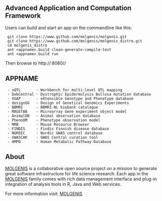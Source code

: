 Advanced Application and Computation Framework
----------------------------------------------
Users can build and start an app on the commandline like this:

     git clone https://www.github.com/molgenis/molgenis.git
     git clone https://www.github.com/molgenis/molgenis_distro.git
     cd molgenis_distro
     ant <appname>.build clean-generate-compile-test
     ant <appname>.build run
     
Then browse to http://<yourhost>:8080/<appname>/

APPNAME
-------

     - xQTL       - Workbench for multi-level QTL mapping
     - DebCentral - Dystrophic Epidermolysis Bullosa mutation database
     - XGAP       - eXtensible Genotype and Phenotype database
     - designGG   - Design of Genetical Genomics Experiments
     - BBMRI      - BBMRI-NL biobank catalague
     - MAGETAB    - Microarray Gene experiment object model
     - AnimalDB   - Animal observation database
     - PhenoOM    - Phenotype observation model
     - MRB        - Mouse Resource Browser
     - FINDIS     - Findis Finnish disease database
     - NORDIC     - Nordic GWAS control database
     - GWASCHK    - GWAS Central curation tool
     - HMPD       - Human Metabolic Pathway Database

About
-----
[MOLGENIS](http://www.molgenis.org/ "Molgenis.org - a collaborative open source project") is a collaborative open 
source project on a mission to generate great software infrastructure for life science research. Each app in the
[MOLGENIS](http://www.molgenis.org/ "Molgenis.org - a collaborative open source project") family comes with rich 
data management interface and plug-in integration of analysis tools in R, Java and Web services.

For more information visit: [MOLGENIS](http://www.molgenis.org/ "Molgenis.org - a collaborative open source project")
